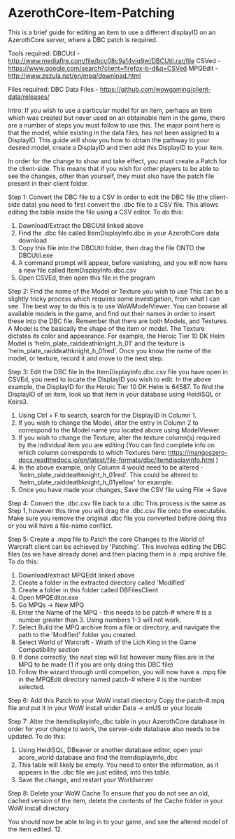 # AzerothCore-Item-Patching

This is a brief guide for editing an item to use a different displayID on an AzerothCore server, where a DBC patch is required.

Tools required:
DBCUtil - http://www.mediafire.com/file/bcc08c9a14viq9w/DBCUtil.rar/file
CSVed - https://www.google.com/search?client=firefox-b-d&q=CSVed
MPQEdit - http://www.zezula.net/en/mpq/download.html

Files required:
DBC Data Files - https://github.com/wowgaming/client-data/releases/

Intro:
If you wish to use a particular model for an item, perhaps an item which was created but never used on an obtainable item in the game, there are a number of steps you must follow to use this. The major point here is that the model, while existing in the data files, has not been assigned to a DisplayID. This guide will show you how to obtain the pathway to your desired model, create a DisplayID and then add this DisplayID to your item.

In order for the change to show and take effect, you must create a Patch for the client-side. This means that if you wish for other players to be able to see the changes, other than yourself, they must also have the patch file present in their client folder.

Step 1: Convert the DBC file to a CSV
In order to edit the DBC file (the client-side data) you need to first convert the .dbc file to a CSV file. This allows editing the table inside the file using a CSV editor. To do this:
  1. Download/Extract the DBCUtil linked above
  2. Find the .dbc file called ItemDisplayInfo.dbc in your AzerothCore data download
  3. Copy this file into the DBCUtil folder, then drag the file ONTO the DBCUtil.exe
  4. A command prompt will appear, before vanishing, and you will now have a new file called ItemDisplayInfo.dbc.csv
  5. Open CSVEd, then open this file in the program

Step 2: Find the name of the Model or Texture you wish to use
This can be a slightly tricky process which requires some investigation, from what I can see. The best way to do this is to use WoWModelViewer. You can browse all available models in the game, and find out their names in order to insert these into the DBC file. Remember that there are both Models, and Textures. A Model is the basically the shape of the item or model. The Texture dictates its color and appearance. For example, the Heroic Tier 10 DK Helm Model is 'helm_plate_raiddeathknight_h_01' and the texture is 'helm_plate_raiddeathknight_h_01red'. Once you know the name of the model, or texture, record it and move to the next step.

Step 3: Edit the DBC file
In the ItemDisplayInfo.dbc.csv file you have open in CSVEd, you need to locate the DisplayID you wish to edit. In the above example, the DisplayID for the Heroic Tier 10 DK Helm is 64587. To find the DisplayID of an item, look up that item in your database using HeidiSQL or Keira3.
  1. Using Ctrl + F to search, search for the DisplayID in Column 1.
  2. If you wish to change the Model, alter the entry in Column 2 to correspond to the Model name you located above using ModelViewer.
  3. If you wish to change the Texture, alter the texture column(s) required by the individual item you are editing (You can find complete info on which column corresponds to which Textures here: https://mangoszero-docs.readthedocs.io/en/latest/file-formats/dbc/itemdisplayinfo.html )
  4. In the above example, only Column 4 would need to be altered - 'helm_plate_raiddeathknight_h_01red'. This could be altered to 'helm_plate_raiddeathknight_h_01yellow' for example.
  5. Once you have made your changes, Save the CSV file using File -> Save

Step 4: Convert the .dbc.csv file back to a .dbc
This process is the same as Step 1, however this time you will drag the .dbc.csv file onto the executable. Make sure you remove the original .dbc file you converted before doing this or you will have a file-name conflict.

Step 5: Create a .mpq file to Patch the core
Changes to the World of Warcraft client can be achieved by 'Patching'. This involves editing the DBC files (as we have already done) and then placing them in a .mpq archive file. To do this:
  1. Download/extract MPQEdit linked above
  2. Create a folder in the extracted directory called 'Modified'
  3. Create a folder in this folder called DBFilesClient
  4. Open MPQEditor.exe
  5. Go MPQs -> New MPQ
  6. Enter the Name of the MPQ - this needs to be patch-# where # is a number greater than 3. Using numbers 1-3 will not work.
  7. Select Build the MPQ archive from a file or directory, and navigate the path to the 'Modified' folder you created.
  8. Select World of Warcraft - Wrath of the Lich King in the Game Compatibility section
  9. If done correctly, the next step will list however many files are in the MPQ to be made (1 if you are only doing this DBC file)
  10. Follow the wizard through until competion, you will now have a .mpq file in the MPQEdit directory named patch-# where # is the number selected.

Step 6: Add this Patch to your WoW install directory
Copy the patch-#.mpq file and put it in your WoW install under Data -> enUS or your locale

Step 7: Alter the itemdisplayinfo_dbc table in your AzerothCore database
In order for your change to work, the server-side database also needs to be updated. To do this:
  1. Using HeidiSQL, DBeaver or another database editor, open your acore_world database and find the itemdisplayinfo_dbc
  2. This table will likely be empty. You need to enter the information, as it appears in the .dbc file we just edited, into this table.
  3. Save the change, and restart your Worldserver

Step 8: Delete your WoW Cache
To ensure that you do not see an old, cached version of the item, delete the contents of the Cache folder in your WoW install directory

You should now be able to log in to your game, and see the altered model of the item edited.
  12. 
